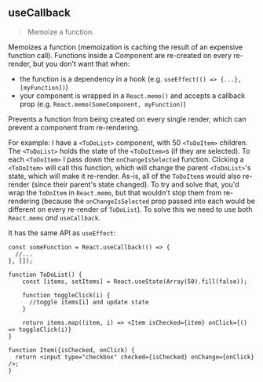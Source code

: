 ## useCallback

> Memoize a function.

Memoizes a function (memoization is caching the result of an expensive function call). Functions inside a Component are re-created on every re-render, but you don't want that when:
  - the function is a dependency in a hook (e.g. `useEffect(() => {...}, [myFunction])`)
  - your component is wrapped in a `React.memo()` and accepts a callback prop (e.g. `React.memo(SomeComponent, myFunction)`)

Prevents a function from being created on every single render, which can prevent a component from re-rendering.

For example: I have a `<ToDoList>` component, with 50 `<ToDoItem>` children. The `<ToDoList>` holds the state of the `<ToDoItem>`s (if they are selected). To each `<ToDoItem>` I pass down the `onChangeIsSelected` function. Clicking a `<ToDoItem>` will call this function, which will change the parent `<ToDoList>`'s state, which will make it re-render.
As-is, all of the `ToDoItem`s would also re-render (since their parent's state changed).  To try and solve that, you'd wrap the `ToDoItem` in `React.memo`, but that wouldn't stop them from re-rendering (because the `onChangeIsSelected` prop passed into each would be different on every re-render of `ToDoList`).
To solve this we need to use both  `React.memo` *and* `useCallback`.

It has the same API as `useEffect`:

    const someFunction = React.useCallback(() => {
      //...
    }, []);

    function ToDoList() {
        const [items, setItems] = React.useState(Array(50).fill(false));

        function toggleClick(i) {
          //toggle items[i] and update state
        }
        
        return items.map((item, i) => <Item isChecked={item} onClick={() => toggleClick(i)}
    }
    
    function Item({isChecked, onClick) {
      return <input type="checkbox" checked={isChecked} onChange={onClick} />;
    }
<!--stackedit_data:
eyJoaXN0b3J5IjpbOTM3NzEyODk2XX0=
-->